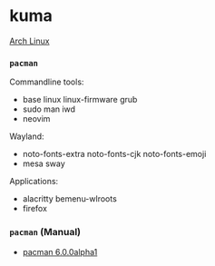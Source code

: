 kuma
========
[Arch Linux](https://archlinux.org/)

### `pacman`
Commandline tools:

- base linux linux-firmware grub
- sudo man iwd
- neovim

Wayland:

- noto-fonts-extra noto-fonts-cjk noto-fonts-emoji
- mesa sway

Applications:

- alacritty bemenu-wlroots
- firefox

### `pacman` (Manual)
- [pacman 6.0.0alpha1](http://allanmcrae.com/2020/12/pacman-6-0-0alpha1/)
